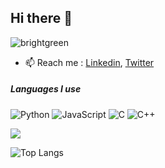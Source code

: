 ## Hi there 👋
![brightgreen](https://komarev.com/ghpvc/?username=xmonish)

<!-- - 💬 Ask me about : Tech, Marketing, Games, Psychology, Music, Travelling. -->
- 📫 Reach me : [Linkedin](https://www.linkedin.com/in/xmonish/), [Twitter](https://www.twitter.com/monishsingh26/)
##### Languages I use

![Python](https://img.shields.io/badge/-Python-000000?style=flat&logo=python)
![JavaScript](https://img.shields.io/badge/-JavaScript-000000?style=flat&logo=javascript)
![C](https://img.shields.io/badge/-C-000000?style=flat&logo=c)
![C++](https://img.shields.io/badge/-C++-000000?style=flat&logo=c%2B%2B)




<img src="https://github-readme-stats.vercel.app/api?username=xmonish&&show_icons=true&title_color=ffffff&icon_color=bb2acf&text_color=daf7dc&bg_color=191919">

![Top Langs](https://github-readme-stats.vercel.app/api/top-langs/?username=xmonish&hide=scss&layout=compact&theme=tokyonight)



<!-- ####  Glad you opened my profile. Have a nice day! -->

<!-- ![picture](https://raw.githubusercontent.com/ProgrammerGaurav/programmergaurav/master/images/dino.gif) -->
